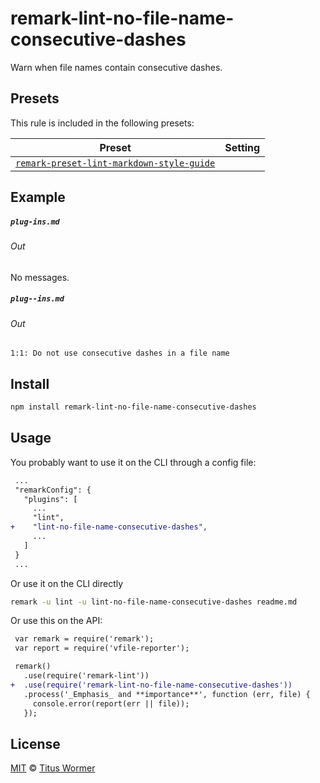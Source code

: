 <!--This file is generated-->

# remark-lint-no-file-name-consecutive-dashes

Warn when file names contain consecutive dashes.

## Presets

This rule is included in the following presets:

| Preset | Setting |
| ------ | ------- |
| [`remark-preset-lint-markdown-style-guide`](https://github.com/wooorm/remark-lint/tree/master/packages/remark-preset-lint-markdown-style-guide) |  |

## Example

##### `plug-ins.md`

###### Out

No messages.

##### `plug--ins.md`

###### Out

```text
1:1: Do not use consecutive dashes in a file name
```

## Install

```sh
npm install remark-lint-no-file-name-consecutive-dashes
```

## Usage

You probably want to use it on the CLI through a config file:

```diff
 ...
 "remarkConfig": {
   "plugins": [
     ...
     "lint",
+    "lint-no-file-name-consecutive-dashes",
     ...
   ]
 }
 ...
```

Or use it on the CLI directly

```sh
remark -u lint -u lint-no-file-name-consecutive-dashes readme.md
```

Or use this on the API:

```diff
 var remark = require('remark');
 var report = require('vfile-reporter');

 remark()
   .use(require('remark-lint'))
+  .use(require('remark-lint-no-file-name-consecutive-dashes'))
   .process('_Emphasis_ and **importance**', function (err, file) {
     console.error(report(err || file));
   });
```

## License

[MIT](https://github.com/wooorm/remark-lint/blob/master/LICENSE) © [Titus Wormer](http://wooorm.com)

